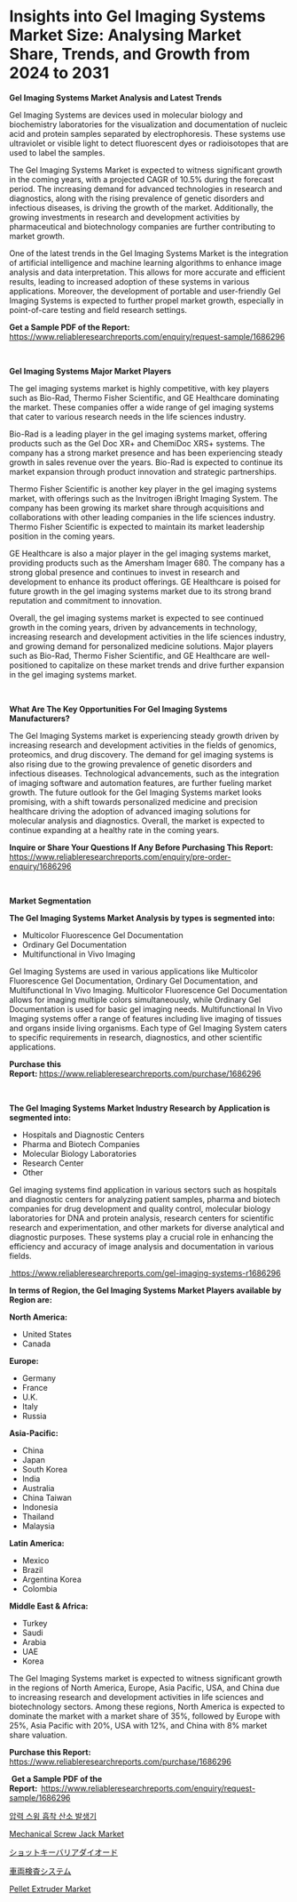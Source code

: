 <p><h1>Insights into Gel Imaging Systems Market Size: Analysing Market Share, Trends, and Growth from 2024 to 2031</h1></p><p><strong>Gel Imaging Systems Market Analysis and Latest Trends</strong></p>
<p><p>Gel Imaging Systems are devices used in molecular biology and biochemistry laboratories for the visualization and documentation of nucleic acid and protein samples separated by electrophoresis. These systems use ultraviolet or visible light to detect fluorescent dyes or radioisotopes that are used to label the samples.</p><p>The Gel Imaging Systems Market is expected to witness significant growth in the coming years, with a projected CAGR of 10.5% during the forecast period. The increasing demand for advanced technologies in research and diagnostics, along with the rising prevalence of genetic disorders and infectious diseases, is driving the growth of the market. Additionally, the growing investments in research and development activities by pharmaceutical and biotechnology companies are further contributing to market growth.</p><p>One of the latest trends in the Gel Imaging Systems Market is the integration of artificial intelligence and machine learning algorithms to enhance image analysis and data interpretation. This allows for more accurate and efficient results, leading to increased adoption of these systems in various applications. Moreover, the development of portable and user-friendly Gel Imaging Systems is expected to further propel market growth, especially in point-of-care testing and field research settings.</p></p>
<p><strong>Get a Sample PDF of the Report:&nbsp;</strong> <a href="https://www.reliableresearchreports.com/enquiry/request-sample/1686296">https://www.reliableresearchreports.com/enquiry/request-sample/1686296</a></p>
<p>&nbsp;</p>
<p><strong>Gel Imaging Systems Major Market Players</strong></p>
<p><p>The gel imaging systems market is highly competitive, with key players such as Bio-Rad, Thermo Fisher Scientific, and GE Healthcare dominating the market. These companies offer a wide range of gel imaging systems that cater to various research needs in the life sciences industry.</p><p>Bio-Rad is a leading player in the gel imaging systems market, offering products such as the Gel Doc XR+ and ChemiDoc XRS+ systems. The company has a strong market presence and has been experiencing steady growth in sales revenue over the years. Bio-Rad is expected to continue its market expansion through product innovation and strategic partnerships.</p><p>Thermo Fisher Scientific is another key player in the gel imaging systems market, with offerings such as the Invitrogen iBright Imaging System. The company has been growing its market share through acquisitions and collaborations with other leading companies in the life sciences industry. Thermo Fisher Scientific is expected to maintain its market leadership position in the coming years.</p><p>GE Healthcare is also a major player in the gel imaging systems market, providing products such as the Amersham Imager 680. The company has a strong global presence and continues to invest in research and development to enhance its product offerings. GE Healthcare is poised for future growth in the gel imaging systems market due to its strong brand reputation and commitment to innovation.</p><p>Overall, the gel imaging systems market is expected to see continued growth in the coming years, driven by advancements in technology, increasing research and development activities in the life sciences industry, and growing demand for personalized medicine solutions. Major players such as Bio-Rad, Thermo Fisher Scientific, and GE Healthcare are well-positioned to capitalize on these market trends and drive further expansion in the gel imaging systems market.</p></p>
<p>&nbsp;</p>
<p><strong>What Are The Key Opportunities For Gel Imaging Systems Manufacturers?</strong></p>
<p><p>The Gel Imaging Systems market is experiencing steady growth driven by increasing research and development activities in the fields of genomics, proteomics, and drug discovery. The demand for gel imaging systems is also rising due to the growing prevalence of genetic disorders and infectious diseases. Technological advancements, such as the integration of imaging software and automation features, are further fueling market growth. The future outlook for the Gel Imaging Systems market looks promising, with a shift towards personalized medicine and precision healthcare driving the adoption of advanced imaging solutions for molecular analysis and diagnostics. Overall, the market is expected to continue expanding at a healthy rate in the coming years.</p></p>
<p><strong>Inquire or Share Your Questions If Any Before Purchasing This Report:</strong> <a href="https://www.reliableresearchreports.com/enquiry/pre-order-enquiry/1686296">https://www.reliableresearchreports.com/enquiry/pre-order-enquiry/1686296</a></p>
<p>&nbsp;</p>
<p><strong>Market Segmentation</strong></p>
<p><strong>The Gel Imaging Systems Market Analysis by types is segmented into:</strong></p>
<p><ul><li>Multicolor Fluorescence Gel Documentation</li><li>Ordinary Gel Documentation</li><li>Multifunctional in Vivo Imaging</li></ul></p>
<p><p>Gel Imaging Systems are used in various applications like Multicolor Fluorescence Gel Documentation, Ordinary Gel Documentation, and Multifunctional In Vivo Imaging. Multicolor Fluorescence Gel Documentation allows for imaging multiple colors simultaneously, while Ordinary Gel Documentation is used for basic gel imaging needs. Multifunctional In Vivo Imaging systems offer a range of features including live imaging of tissues and organs inside living organisms. Each type of Gel Imaging System caters to specific requirements in research, diagnostics, and other scientific applications.</p></p>
<p><strong>Purchase this Report:&nbsp;</strong><a href="https://www.reliableresearchreports.com/purchase/1686296">https://www.reliableresearchreports.com/purchase/1686296</a></p>
<p>&nbsp;</p>
<p><strong>The Gel Imaging Systems Market Industry Research by Application is segmented into:</strong></p>
<p><ul><li>Hospitals and Diagnostic Centers</li><li>Pharma and Biotech Companies</li><li>Molecular Biology Laboratories</li><li>Research Center</li><li>Other</li></ul></p>
<p><p>Gel imaging systems find application in various sectors such as hospitals and diagnostic centers for analyzing patient samples, pharma and biotech companies for drug development and quality control, molecular biology laboratories for DNA and protein analysis, research centers for scientific research and experimentation, and other markets for diverse analytical and diagnostic purposes. These systems play a crucial role in enhancing the efficiency and accuracy of image analysis and documentation in various fields.</p></p>
<p><a href="https://www.reliableresearchreports.com/gel-imaging-systems-r1686296">&nbsp;https://www.reliableresearchreports.com/gel-imaging-systems-r1686296</a></p>
<p><strong>In terms of Region, the Gel Imaging Systems Market Players available by Region are:</strong></p>
<p>
    <p> <strong> North America: </strong>
        <ul>
            <li>United States</li>
            <li>Canada</li>
        </ul>
        </p> 
    <p> <strong> Europe: </strong>
        <ul>
            <li>Germany</li>
            <li>France</li>
            <li>U.K.</li>
            <li>Italy</li>
            <li>Russia</li>
        </ul>
        </p> 
    <p> <strong> Asia-Pacific: </strong>
        <ul>
            <li>China</li>
            <li>Japan</li>
            <li>South Korea</li>
            <li>India</li>
            <li>Australia</li>
            <li>China Taiwan</li>
            <li>Indonesia</li>
            <li>Thailand</li>
            <li>Malaysia</li>
        </ul>
        </p> 
    <p> <strong> Latin America: </strong>
        <ul>
            <li>Mexico</li>
            <li>Brazil</li>
            <li>Argentina Korea</li>
            <li>Colombia</li>
        </ul>
        </p> 
    <p> <strong> Middle East & Africa: </strong>
        <ul>
            <li>Turkey</li>
            <li>Saudi</li>
            <li>Arabia</li>
            <li>UAE</li>
            <li>Korea</li>
        </ul>
    </p>
    </p>
<p><p>The Gel Imaging Systems market is expected to witness significant growth in the regions of North America, Europe, Asia Pacific, USA, and China due to increasing research and development activities in life sciences and biotechnology sectors. Among these regions, North America is expected to dominate the market with a market share of 35%, followed by Europe with 25%, Asia Pacific with 20%, USA with 12%, and China with 8% market share valuation.</p></p>
<p><strong>Purchase this Report: </strong><a href="https://www.reliableresearchreports.com/purchase/1686296">https://www.reliableresearchreports.com/purchase/1686296</a></p>
<p>&nbsp;<strong>Get a Sample PDF of the Report:&nbsp;&nbsp;</strong><a href="https://www.reliableresearchreports.com/enquiry/request-sample/1686296">https://www.reliableresearchreports.com/enquiry/request-sample/1686296</a></p>
<p><strong></strong></p>
<p><p><a href="https://github.com/hxzi07639916/Market-Research-Report-List-1/blob/main/339702933616.md">압력 스윙 흡착 산소 발생기</a></p><p><a href="https://github.com/jerrycopelandthomaswsqd8q/Market-Research-Report-List-2/blob/main/mechanical-screw-jack-market.md">Mechanical Screw Jack Market</a></p><p><a href="https://github.com/VellaJacobi2023/Market-Research-Report-List-1/blob/main/213044337578.md">ショットキーバリアダイオード</a></p><p><a href="https://github.com/oqxogxyvqe90775/Market-Research-Report-List-1/blob/main/734241337577.md">車両検査システム</a></p><p><a href="https://github.com/yoshih12/Market-Research-Report-List-3/blob/main/pellet-extruder-market.md">Pellet Extruder Market</a></p></p>